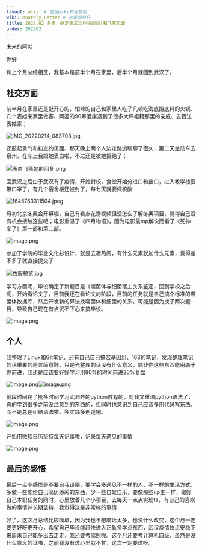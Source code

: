 ```yaml
---
layout: wiki  # 使用wiki布局模板
wiki: Monthly_Letter # 这是项目名
title: 2022.02 冬奥｜确定第三次毕设题目|和飞燕见面
order: 202202
---
```



未来的阿巛：

你好

和上个月总结相反，我基本是前半个月在家里，后半个月就回到武汉了。

## 社交方面

前半月在家里还是挺开心的，怕辣的自己和家里人吃了几顿吃海底捞底料的火锅、几个表姐来家里做客、阿婆的90寿酒席遇到了很多大坪祖籍那里的亲戚、去晋江表姑家；

![IMG_20220214_083703.jpg](assets/202202/IMG_20220214_083703-20220306230504-4id346u.jpg "第一次煮面")

还鼓起勇气和初恋约见面、那天晚上两个人边走路边聊聊了很久，第二天坐动车去泉州，在车上我跟她表白啦，不过还是被她拒绝了；

![表白飞燕她的回复.png](assets/202202/表白飞燕她的回复-20220306230533-9wc9khz.png "表白飞燕她的回复.")

回武汉之后由于武汉有了疫情，开始封校，食堂开始分进口和出口，进入教学楼要带口罩了。有几个宿舍楼还被封了，每七天就要做核酸

![1645763311504.jpeg](assets/202202/1645763311504-20220306230431-9esmncp.jpeg)

月初北京冬奥会开幕啦，自己有看点花滑视频但没怎么了解冬奥项目，觉得自己没有机会接触这些吧；电影重温了《四月物语》，因为电影最top解说而看了《死神来了》第一部和第二部。

![image.png](assets/202202/image-20220306230713-khwxes2.png)

参加了学院的毕业文化衫设计，就是去凑热闹，有什么元素就加什么元素，觉得差不多了就直接提交了

![衣服预览.jpg](assets/202202/衣服预览-20220216232657-qn9e7wo.jpg)

学习方面呢，毕设确定了新题目是《噬菌体与细菌宿主关系鉴定，回到学校之后呢，开始看论文了，目前我还在看论文的阶段，目前的任务就是自己搞个标准的噬菌体数据库，然后开发新的算法找噬菌体和细菌的关系。可能是因为换了两次题目，导致自己现在有点沉不下心来搞毕设。

![image.png](assets/202202/image-20220306215841-fm74fiv.png)

## 个人

我整理了Linux和Git笔记、还有自己自己搞宏基因组、16S的笔记，发现整理笔记的话重要的是言简意赅，只是光整理的话没有什么意义，除非你这些东西能用助于你前进，我还是应该要好好学习用80%的时间前进20%复盘

![image.png](assets/202202/image-20220214234322-ptxgyhj.png)![image.png](assets/202202/image-20220219085932-cxw839m.png)

前段时间花了挺多时间学习武沛齐的python教程的，对我又重温python语法了，真的学到很多之前没注意到的东西的，但同时也意识到自己应该多用代码写东西，而不是总在纠结语法啦，多实践多创造吧。

![image.png](assets/202202/image-20220306215601-jvn2p1t.png)

开始用微软日历坚持每天记事啦，记录每天遇见的事情

![image.png](assets/202202/image-20220306213359-uuzhicy.png)

## 最后的感悟

最后一点小感悟是不要自我设限，要学会多遇见不一样的人、不一样的生活方式，多做一些能给自己简历添彩的东西，少一些自娱自乐，要像那些up主一样，做好自己本职任务的同时，心里放着几个小项目，去每天一点点实现ta，有自己的喜欢做的事情并长期坚持，我觉得这是非常棒的事情

好了，这次月总结比较简单，因为我也不想废话太多，也没什么改变，这个月一定要更好呀更开心，希望自己毕设能赶快进入正轨多学点东西，武汉疫情快点安稳下来周末自己能多出去走走，我还要考驾照呢。这个月还要考计算机四级，虽然是没什么意义的证书，之前我没有过心里就不甘，这次一定要过呀。

‍
